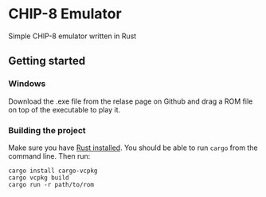 # CHIP-8 Emulator
Simple CHIP-8 emulator written in Rust

## Getting started

### Windows
Download the .exe file from the relase page on Github and drag a ROM file on top of the executable to play it.

### Building the project

Make sure you have [Rust installed](https://www.rust-lang.org/tools/install). You should be able to run `cargo` from the command line. Then run:

```
cargo install cargo-vcpkg
cargo vcpkg build
cargo run -r path/to/rom
```
